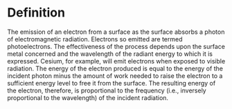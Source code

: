 # Definition

The emission of an electron from a surface as the surface absorbs a
photon of electromagnetic radiation. Electrons so emitted are termed
photoelectrons. The effectiveness of the process depends upon the
surface metal concerned and the wavelength of the radiant energy to
which it is expressed. Cesium, for example, will emit electrons when
exposed to visible radiation. The energy of the electron produced is
equal to the energy of the incident photon minus the amount of work
needed to raise the electron to a sufficient energy level to free it
from the surface. The resulting energy of the electron, therefore, is
proportional to the frequency (i.e., inversely proportional to the
wavelength) of the incident radiation.
